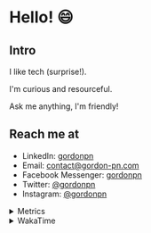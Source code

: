 # Hello! 😄

## Intro

I like tech (surprise!).

I'm curious and resourceful.

Ask me anything, I'm friendly!

## Reach me at

- LinkedIn: [gordonpn](https://www.linkedin.com/in/gordonpn/)
- Email: [contact@gordon-pn.com](mailto:contact@gordon-pn.com)
- Facebook Messenger: [gordonpn](https://www.messenger.com/t/Gordonpn)
- Twitter: [@gordonpn](https://twitter.com/Gordonpn)
- Instagram: [@gordonpn](https://www.instagram.com/gordonpn/)

<details>
  <summary>Metrics</summary>

  <img align="center" src="https://github.com/gordonpn/gordonpn/blob/master/github-metrics.svg" alt="GitHub Metrics">

</details>

<details>
  <summary>WakaTime</summary>

  <!--START_SECTION:waka-->
📊 **This Week I Spent My Time On** 

```text
💬 Programming Languages: 
Java                     9 hrs 4 mins        ████████████████████░░░░░   79.23 % 
XML                      43 mins             ██░░░░░░░░░░░░░░░░░░░░░░░   06.37 % 
JSON                     33 mins             █░░░░░░░░░░░░░░░░░░░░░░░░   04.82 % 
ANTLR v4 grammar file    28 mins             █░░░░░░░░░░░░░░░░░░░░░░░░   04.16 % 
Makefile                 25 mins             █░░░░░░░░░░░░░░░░░░░░░░░░   03.76 % 

🔥 Editors: 
Intellijidea             10 hrs 53 mins      ████████████████████████░   95.08 % 
VS Code                  33 mins             █░░░░░░░░░░░░░░░░░░░░░░░░   04.92 % 
```


 Last Updated on 26/02/2024 16:20:34 UTC
<!--END_SECTION:waka-->
</details>
